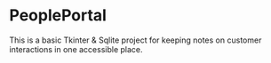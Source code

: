 # PeoplePortal
This is a basic Tkinter &amp; Sqlite project for keeping notes on customer interactions in one accessible place.
